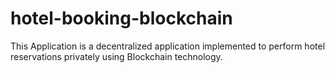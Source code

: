 # hotel-booking-blockchain
This Application is a decentralized application implemented to perform hotel reservations privately using Blockchain technology.
